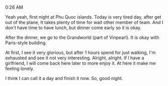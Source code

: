 0:26 AM

Yeah yeah, first night at Phu Quoc islands. Today is very tired day, after get out of the plane, It takes plenty of time for wait other member of team. And I don't have time to have lunch, but dinner come early so it is okay.

After the dinner, we go to the Grandworld (part of Vinpearl). It is okay with Paris-style building.

At first, I see it very glorious, but after 1 hours spend for just walking, I'm exhausted and see it not very interesting. Alright, alright. If I have a girlfriend, I will come back here later to more enjoy it. At here it make me feeling lonely.

I think I can call it a day and finish it now. So, good night.
